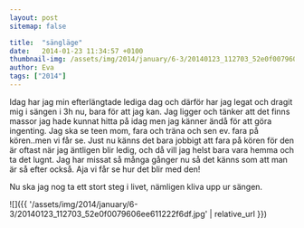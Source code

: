 ```yaml
---
layout: post
sitemap: false

title:  "sängläge"
date:   2014-01-23 11:34:57 +0100
thumbnail-img: /assets/img/2014/january/6-3/20140123_112703_52e0f0079606ee611222f6df.jpg
author: Eva
tags: ["2014"]
---
```


Idag har jag min efterlängtade lediga dag och därför har jag legat och dragit mig i sängen i 3h nu, bara för att jag kan. Jag ligger och tänker att det finns massor jag hade kunnat hitta på idag men jag känner ändå för att göra ingenting. Jag ska se teen mom, fara och träna och sen ev. fara på kören..men vi får se. Just nu känns det bara jobbigt att fara på kören för den är oftast när jag äntligen blir ledig, och då vill jag helst bara vara hemma och ta det lugnt. Jag har missat så många gånger nu så det känns som att man är så efter också. Aja vi får se hur det blir med den! 

Nu ska jag nog ta ett stort steg i livet, nämligen kliva upp ur sängen.

![]({{ '/assets/img/2014/january/6-3/20140123_112703_52e0f0079606ee611222f6df.jpg'  | relative_url }})

